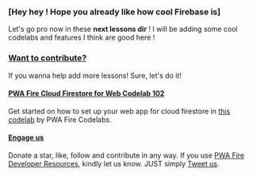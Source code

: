 ### [Hey hey ! Hope you already like how cool Firebase is] 

Let's go pro now in these **next lessons dir** ! I will be adding some cool codelabs and features I think are good here !

### [Want to contribute?]() 

If you wanna help add more lessons! Sure, let's do it!

#### [PWA Fire Cloud Firestore for Web Codelab 102](https://pwafire.org/developer/codelabs/)
Get started on how to set up your web app for cloud firestore in [this codelab](https://github.com/mayeedwin/cloud-firestore/tree/master/lessons/102/docs) by PWA Fire Codelabs.

#### [Engage us](https://twitter.com/pwafire)
Donate a star, like, follow and contribute in any way. If you use [PWA Fire Developer Resources](https://pwafire.org/developer), kindly let us know. JUST simply [Tweet us](https://twitter.com/pwafire).
